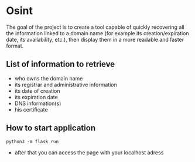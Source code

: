 # Osint

The goal of the project is to create a tool capable of quickly recovering all the
information linked to a domain name (for example its creation/expiration date, its
availability, etc.), then display them in a more readable and faster format.

## List of information to retrieve

* who owns the domain name
* its registrar and administrative information
* its date of creation
* its expiration date
* DNS information(s)
* his certificate

## How to start application

``` python3 -m flask run  ```

* after that you can access the page with your localhost adress



